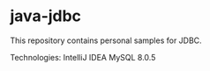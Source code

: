 # java-jdbc

This repository contains personal samples for JDBC.

Technologies:
  IntelliJ IDEA
  MySQL 8.0.5
